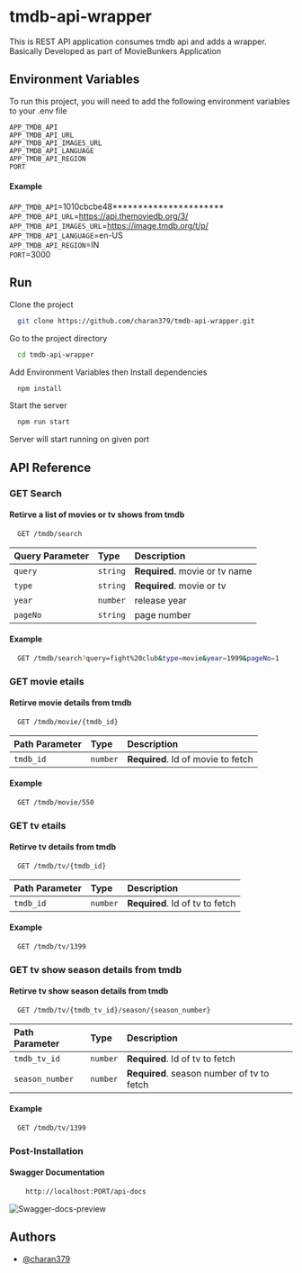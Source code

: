 
# tmdb-api-wrapper

This is REST API application consumes tmdb api and adds a wrapper. Basically Developed as part of MovieBunkers Application


## Environment Variables

To run this project, you will need to add the following environment variables to your .env file

`APP_TMDB_API`  
`APP_TMDB_API_URL`  
`APP_TMDB_API_IMAGES_URL`  
`APP_TMDB_API_LANGUAGE`  
`APP_TMDB_API_REGION`  
`PORT`  


####  Example 
`APP_TMDB_API`=1010cbcbe48**********************  
`APP_TMDB_API_URL`=https://api.themoviedb.org/3/  
`APP_TMDB_API_IMAGES_URL`=https://image.tmdb.org/t/p/  
`APP_TMDB_API_LANGUAGE`=en-US  
`APP_TMDB_API_REGION`=IN  
`PORT`=3000 

## Run

Clone the project

```bash
  git clone https://github.com/charan379/tmdb-api-wrapper.git
```

Go to the project directory

```bash
  cd tmdb-api-wrapper
```
Add Environment Variables then
Install dependencies

```bash
  npm install
```

Start the server

```bash
  npm run start
```

Server will start running on given port

## API Reference

### GET Search
#### Retirve a list of movies or tv shows from tmdb

```bash
  GET /tmdb/search
```

| Query Parameter | Type     | Description                |
| :-------- | :------- | :------------------------- |
| `query` | `string` | **Required**. movie or tv name |
| `type` | `string` | **Required**. movie or tv |
| `year` | `number` | release year |
| `pageNo` | `string` | page number |

#### Example
```bash
  GET /tmdb/search?query=fight%20club&type=movie&year=1999&pageNo=1
```
### GET movie etails
#### Retirve movie details from tmdb

```bash
  GET /tmdb/movie/{tmdb_id}
```

| Path Parameter | Type     | Description                       |
| :-------- | :------- | :-------------------------------- |
| `tmdb_id`      | `number` | **Required**. Id of movie to fetch |

#### Example
```bash
  GET /tmdb/movie/550
```

### GET tv etails
#### Retirve tv details from tmdb

```bash
  GET /tmdb/tv/{tmdb_id}
```

| Path Parameter | Type     | Description                       |
| :-------- | :------- | :-------------------------------- |
| `tmdb_id`      | `number` | **Required**. Id of tv to fetch |

#### Example
```bash
  GET /tmdb/tv/1399
```

### GET tv show season details from tmdb
#### Retirve tv show season details from tmdb

```bash
  GET /tmdb/tv/{tmdb_tv_id}/season/{season_number}
```

| Path Parameter | Type     | Description                       |
| :-------- | :------- | :-------------------------------- |
| `tmdb_tv_id`      | `number` | **Required**. Id of tv to fetch |
| `season_number`      | `number` | **Required**. season number of tv to fetch |

#### Example
```bash
  GET /tmdb/tv/1399
```

### Post-Installation
#### Swagger Documentation
```bash
    http://localhost:PORT/api-docs
````
![Swagger-docs-preview](documentation/swagger.jpg)

## Authors

- [@charan379](https://www.github.com/charan379)
